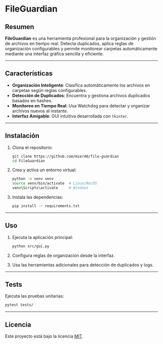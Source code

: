# FileGuardian

## Resumen

**FileGuardian** es una herramienta profesional para la organización y gestión de archivos en tiempo real. Detecta duplicados, aplica reglas de organización configurables y permite monitorear carpetas automáticamente mediante una interfaz gráfica sencilla y eficiente.

---

## Características

- **Organización Inteligente**: Clasifica automáticamente los archivos en carpetas según reglas configurables.
- **Detección de Duplicados**: Encuentra y gestiona archivos duplicados basados en hashes.
- **Monitoreo en Tiempo Real**: Usa Watchdog para detectar y organizar archivos nuevos al instante.
- **Interfaz Amigable**: GUI intuitiva desarrollada con `tkinter`.

---

## Instalación

1. Clona el repositorio:
   ```bash
   git clone https://github.com/mier48/file-guardian
   cd FileGuardian
   ```

2. Crea y activa un entorno virtual:
   ```bash
   python -m venv venv
   source venv/bin/activate  # Linux/MacOS
   venv\Scripts\activate     # Windows
   ```

3. Instala las dependencias:
   ```bash
   pip install -r requirements.txt
   ```

---

## Uso

1. Ejecuta la aplicación principal:
   ```bash
   python src/gui.py
   ```

2. Configura reglas de organización desde la interfaz.
3. Usa las herramientas adicionales para detección de duplicados y logs.

---

## Tests

Ejecuta las pruebas unitarias:
```bash
pytest tests/
```

---

## Licencia

Este proyecto está bajo la licencia [MIT](LICENSE).

